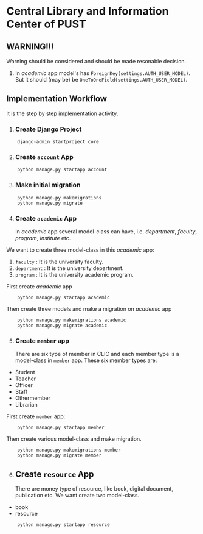 # Central Library and Information Center of PUST

## WARNING!!!

Warning should be considered and should be made resonable decision.

1. In _academic_ app model's has `ForeignKey(settings.AUTH_USER_MODEL)`. But it should (may be) be `OneToOneField(settings.AUTH_USER_MODEL)`.

## Implementation Workflow

It is the step by step implementation activity.

1. ### Create Django Project

```
    django-admin startproject core
```

2. ### Create `account` App

```
    python manage.py startapp account
```

3. ### Make initial migration

```
    python manage.py makemigrations
    python manage.py migrate
```

4. ### Create `academic` App
   In _academic_ app several model-class can have, i.e. _department_, _faculty_, _program_, _institute_ etc.

We want to create three model-class in this _academic_ app:

1. `faculty` : It is the university faculty.
2. `department` : It is the university department.
3. `program` : It is the university academic program.

First create _academic_ app

```
    python manage.py startapp academic
```

Then create three models and make a migration on _academic_ app

```
    python manage.py makemigrations academic
    python manage.py migrate academic
```

5. ### Create `member` app
   There are six type of member in CLIC and each member type is a model-class in `member` app.
   These six member types are:

- Student
- Teacher
- Officer
- Staff
- Othermember
- Librarian

First create `member` app:

```
    python manage.py startapp member
```

Then create various model-class and make migration.

```
    python manage.py makemigrations member
    python manage.py migrate member
```

6. ## Create `resource` App
   There are money type of resource, like book, digital document, publication etc.
   We want create two model-class.

- book
- resource

```
    python manage.py startapp resource
```
